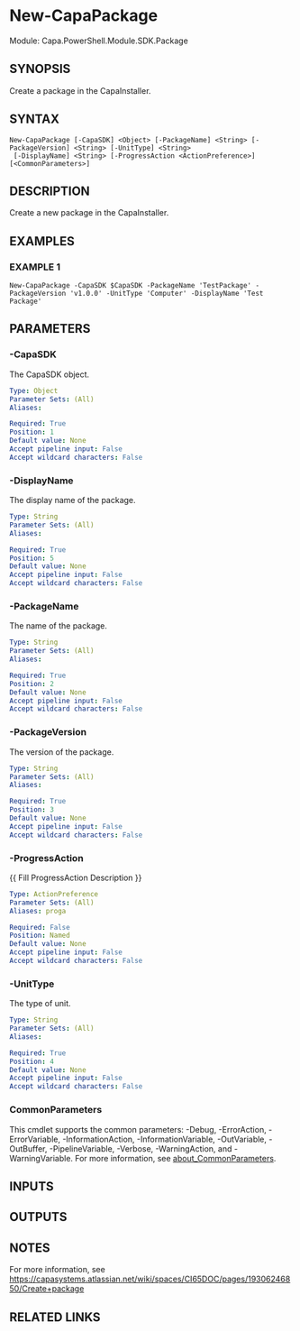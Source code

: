 # New-CapaPackage

Module: Capa.PowerShell.Module.SDK.Package

## SYNOPSIS
Create a package in the CapaInstaller.

## SYNTAX

```
New-CapaPackage [-CapaSDK] <Object> [-PackageName] <String> [-PackageVersion] <String> [-UnitType] <String>
 [-DisplayName] <String> [-ProgressAction <ActionPreference>] [<CommonParameters>]
```

## DESCRIPTION
Create a new package in the CapaInstaller.

## EXAMPLES

### EXAMPLE 1
```
New-CapaPackage -CapaSDK $CapaSDK -PackageName 'TestPackage' -PackageVersion 'v1.0.0' -UnitType 'Computer' -DisplayName 'Test Package'
```

## PARAMETERS

### -CapaSDK
The CapaSDK object.

```yaml
Type: Object
Parameter Sets: (All)
Aliases:

Required: True
Position: 1
Default value: None
Accept pipeline input: False
Accept wildcard characters: False
```

### -DisplayName
The display name of the package.

```yaml
Type: String
Parameter Sets: (All)
Aliases:

Required: True
Position: 5
Default value: None
Accept pipeline input: False
Accept wildcard characters: False
```

### -PackageName
The name of the package.

```yaml
Type: String
Parameter Sets: (All)
Aliases:

Required: True
Position: 2
Default value: None
Accept pipeline input: False
Accept wildcard characters: False
```

### -PackageVersion
The version of the package.

```yaml
Type: String
Parameter Sets: (All)
Aliases:

Required: True
Position: 3
Default value: None
Accept pipeline input: False
Accept wildcard characters: False
```

### -ProgressAction
{{ Fill ProgressAction Description }}

```yaml
Type: ActionPreference
Parameter Sets: (All)
Aliases: proga

Required: False
Position: Named
Default value: None
Accept pipeline input: False
Accept wildcard characters: False
```

### -UnitType
The type of unit.

```yaml
Type: String
Parameter Sets: (All)
Aliases:

Required: True
Position: 4
Default value: None
Accept pipeline input: False
Accept wildcard characters: False
```

### CommonParameters
This cmdlet supports the common parameters: -Debug, -ErrorAction, -ErrorVariable, -InformationAction, -InformationVariable, -OutVariable, -OutBuffer, -PipelineVariable, -Verbose, -WarningAction, and -WarningVariable. For more information, see [about_CommonParameters](http://go.microsoft.com/fwlink/?LinkID=113216).

## INPUTS

## OUTPUTS

## NOTES
For more information, see https://capasystems.atlassian.net/wiki/spaces/CI65DOC/pages/19306246850/Create+package

## RELATED LINKS
